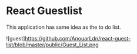# React Guestlist 

This application has same idea as the to do list.

![guest]https://github.com/AnouarLdn/react-guest-list/blob/master/public/Guest_List.png

